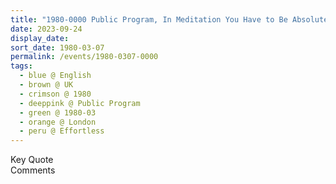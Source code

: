 ```yaml
---
title: "1980-0000 Public Program, In Meditation You Have to Be Absolutely Effortless, London, UK"
date: 2023-09-24
display_date: 
sort_date: 1980-03-07
permalink: /events/1980-0307-0000
tags:
  - blue @ English
  - brown @ UK
  - crimson @ 1980
  - deeppink @ Public Program
  - green @ 1980-03
  - orange @ London
  - peru @ Effortless
---
```


<wave-list>
  <list-title color="green" width="75">Key Quote</list-title>
  <list-item color="BlanchedAlmond"  width="200"></list-item>
  <list-item color="Lavender"></list-item>
  <list-item color="BlanchedAlmond"></list-item>
</wave-list>

<br>

<wave-list>
  <list-title color="green" width="75">Comments</list-title>
  <list-item color="BlanchedAlmond"  width="200"></list-item>
  <list-item color="Lavender"></list-item>
  <list-item color="BlanchedAlmond"></list-item>
</wave-list>